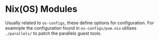 # Nix(OS) Modules

Usually related to `os-configs`, these define options for configuration. For
examnple the configuration found in `os-configs/pvm.nix` utilises
`./parallels/` to patch the parallels guest tools.
